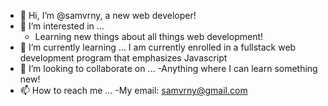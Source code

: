 - 👋 Hi, I’m @samvrny, a new web developer!
- 👀 I’m interested in ...
  - Learning new things about all things web development!
- 🌱 I’m currently learning ...
  I am currently enrolled in a fullstack web development program that emphasizes Javascript
- 💞️ I’m looking to collaborate on ...
  -Anything where I can learn something new!
- 📫 How to reach me ...
  -My email: samvrny@gmail.com






<!---
samvrny/samvrny is a ✨ special ✨ repository because its `README.md` (this file) appears on your GitHub profile.
You can click the Preview link to take a look at your changes.
--->
